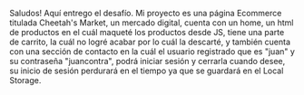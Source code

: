 Saludos! Aquí entrego el desafío.
Mi proyecto es una página Ecommerce titulada Cheetah's Market, un mercado digital, cuenta con un home, un html de productos en el cuál maqueté los productos desde JS, tiene una parte de carrito, la cuál no logré acabar por lo cuál la descarté, y también cuenta con una sección de contacto en la cuál el usuario registrado que es "juan" y su contraseña "juancontra", podrá iniciar sesión y cerrarla cuando desee, su inicio de sesión perdurará en el tiempo ya que se guardará en el Local Storage.